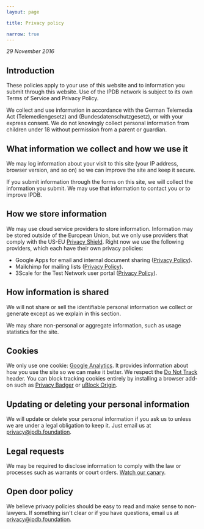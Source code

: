 ```yaml
---
layout: page

title: Privacy policy

narrow: true
---
```


*29 November 2016*

## Introduction

These policies apply to your use of this website and to information you submit through this website. Use of the IPDB network is subject to its own Terms of Service and Privacy Policy.

We collect and use information in accordance with the German Telemedia Act (Telemediengesetz) and (Bundesdatenschutzgesetz), or with your express consent. We do not knowingly collect personal information from children under 18 without permission from a parent or guardian.

## What information we collect and how we use it

We may log information about your visit to this site (your IP address, browser version, and so on) so we can improve the site and keep it secure.

If you submit information through the forms on this site, we will collect the information you submit. We may use that information to contact you or to improve IPDB.

## How we store information

We may use cloud service providers to store information. Information may be stored outside of the European Union, but we only use providers that comply with the US-EU [Privacy Shield](http://ec.europa.eu/justice/data-protection/international-transfers/eu-us-privacy-shield/index_en.htm). Right now we use the following providers, which each have their own privacy policies:

* Google Apps for email and internal document sharing ([Privacy Policy](https://www.google.com/policies/privacy/)).
* Mailchimp for mailing lists ([Privacy Policy](https://mailchimp.com/legal/privacy/)).
* 3Scale for the Test Network user portal ([Privacy Policy](https://www.redhat.com/en/about/privacy-statement)).

## How information is shared

We will not share or sell the identifiable personal information we collect or generate except as we explain in this section.

We may share non-personal or aggregate information, such as usage statistics for the site.

## Cookies

We only use one cookie: [Google Analytics](https://www.google.com/analytics/). It provides information about how you use the site so we can make it better. We respect the [Do Not Track](https://en.wikipedia.org/wiki/Do_Not_Track) header. You can block tracking cookies entirely by installing a browser add-on such as [Privacy Badger](https://www.eff.org/privacybadger) or [uBlock Origin](https://github.com/gorhill/uBlock).

## Updating or deleting your personal information

We will update or delete your personal information if you ask us to unless we are under a legal obligation to keep it. Just email us at privacy@ipdb.foundation.

## Legal requests

We may be required to disclose information to comply with the law or processes such as warrants or court orders. [Watch our canary](/canary/).

## Open door policy

We believe privacy policies should be easy to read and make sense to non-lawyers. If something isn't clear or if you have questions, email us at privacy@ipdb.foundation.
